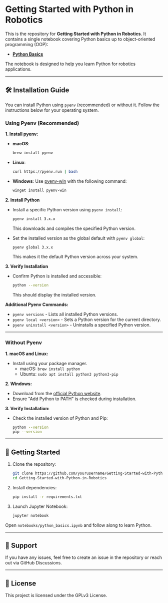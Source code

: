 # Getting Started with Python in Robotics

This is the repository for **Getting Started with Python in Robotics**. It contains a single notebook covering Python basics up to object-oriented programming (OOP):

- **[Python Basics](notebooks/python_basics.ipynb)**

The notebook is designed to help you learn Python for robotics applications.

---

## 🛠 Installation Guide

You can install Python using `pyenv` (recommended) or without it. Follow the instructions below for your operating system.

### Using Pyenv (Recommended)

**1. Install pyenv:**

- **macOS**:
  ```bash
  brew install pyenv
  ```
- **Linux**:
  ```bash
  curl https://pyenv.run | bash
  ```
- **Windows**:
  Use [pyenv-win](https://github.com/pyenv-win/pyenv-win) with the following command:
  ```powershell
  winget install pyenv-win
  ```

**2. Install Python**

- Install a specific Python version using `pyenv install`:

  ```bash
  pyenv install 3.x.x
  ```

  This downloads and compiles the specified Python version.

- Set the installed version as the global default with `pyenv global`:
  ```bash
  pyenv global 3.x.x
  ```
  This makes it the default Python version across your system.

**3. Verify Installation**

- Confirm Python is installed and accessible:
  ```bash
  python --version
  ```
  This should display the installed version.

**Additional Pyenv Commands:**

- `pyenv versions` - Lists all installed Python versions.
- `pyenv local <version>` - Sets a Python version for the current directory.
- `pyenv uninstall <version>` - Uninstalls a specified Python version.

---

### Without Pyenv

**1. macOS and Linux:**

- Install using your package manager.
  - macOS: `brew install python`
  - Ubuntu: `sudo apt install python3 python3-pip`

**2. Windows:**

- Download from the [official Python website](https://www.python.org/downloads/).
- Ensure "Add Python to PATH" is checked during installation.

**3. Verify Installation:**

- Check the installed version of Python and Pip:
  ```bash
  python --version
  pip --version
  ```

---

## 🚀 Getting Started

1. Clone the repository:
   ```bash
   git clone https://github.com/yourusername/Getting-Started-with-Python-in-Robotics.git
   cd Getting-Started-with-Python-in-Robotics
   ```
2. Install dependencies:
   ```bash
   pip install -r requirements.txt
   ```
3. Launch Jupyter Notebook:
   ```bash
   jupyter notebook
   ```

Open `notebooks/python_basics.ipynb` and follow along to learn Python.

---

## 📧 Support

If you have any issues, feel free to create an issue in the repository or reach out via GitHub Discussions.

---

## 📜 License

This project is licensed under the GPLv3 License.
